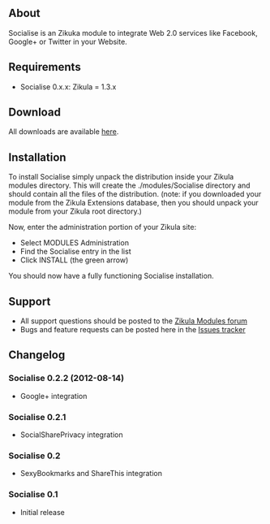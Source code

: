 ## About

Socialise is an Zikuka module to integrate Web 2.0 services like Facebook, Google+ or Twitter in your Website.


## Requirements

* Socialise 0.x.x: Zikula = 1.3.x

## Download

All downloads are available  [here](https://github.com/phaidon/Socialise/tags).

## Installation

To install Socialise simply unpack the distribution inside your Zikula modules directory. This will create the ./modules/Socialise directory and should contain all the files of the distribution. (note: if you downloaded your module from the Zikula Extensions database, then you should unpack your module from your Zikula root directory.)

Now, enter the administration portion of your Zikula site:

* Select MODULES Administration
* Find the Socialise entry in the list
* Click INSTALL (the green arrow) 

You should now have a fully functioning Socialise installation.

## Support

* All support questions should be posted to the [Zikula Modules forum](http://community.zikula.org/module-Forum-viewforum-forum-23.htm)
* Bugs and feature requests can be posted here in the [Issues tracker](https://github.com/phaidon/Socialise/issues)

## Changelog


### Socialise 0.2.2 (2012-08-14)
  * Google+ integration

### Socialise 0.2.1
  * SocialSharePrivacy integration

### Socialise 0.2
  * SexyBookmarks and ShareThis integration

### Socialise 0.1
  * Initial release
